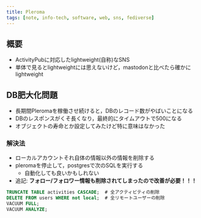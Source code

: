 ```yaml
---
title: Pleroma
tags: [note, info-tech, software, web, sns, fediverse]
---
```


## 概要
- ActivityPubに対応したlightweight(自称)なSNS
- 単体で見るとlightweightには思えないけど，mastodonと比べたら確かにlightweight

## DB肥大化問題
- 長期間Pleromaを稼働させ続けると，DBのレコード数がやばいことになる
- DBのレスポンスがくそ長くなり，最終的にタイムアウトで500になる
- オブジェクトの寿命とか設定してみたけど特に意味はなかった

### 解決法
- ローカルアカウントそれ自体の情報以外の情報を削除する
- pleromaを停止して，postgresで次のSQLを実行する
	- 自動化しても良いかもしれない
- 追記: **フォロー/フォロワー情報も削除されてしまったので改善が必要！！！**
```SQL
TRUNCATE TABLE activities CASCADE;  # 全アクティビティの削除
DELETE FROM users WHERE not local;  # 全リモートユーザーの削除
VACUUM FULL;
VACUUM ANALYZE;
```